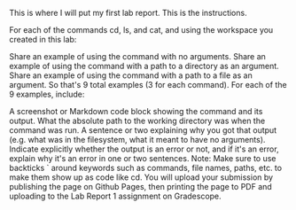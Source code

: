 This is where I will put my first lab report.
This is the instructions.

For each of the commands cd, ls, and cat, and using the workspace you created in this lab:

Share an example of using the command with no arguments.
Share an example of using the command with a path to a directory as an argument.
Share an example of using the command with a path to a file as an argument.
So that's 9 total examples (3 for each command). For each of the 9 examples, include:

A screenshot or Markdown code block showing the command and its output.
What the absolute path to the working directory was when the command was run.
A sentence or two explaining why you got that output (e.g. what was in the filesystem, what it meant to have no arguments).
Indicate explicitly whether the output is an error or not, and if it's an error, explain why it's an error in one or two sentences. Note: Make sure to use backticks ` around keywords such as commands, file names, paths, etc. to make them show up as code like cd.
You will upload your submission by publishing the page on Github Pages, then printing the page to PDF and uploading to the Lab Report 1 assignment on Gradescope.
